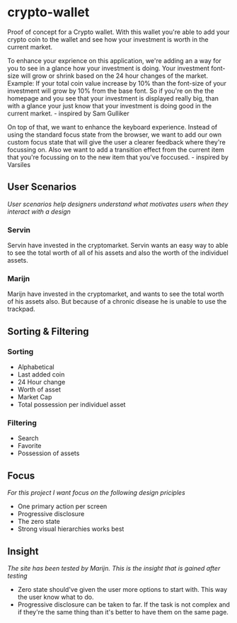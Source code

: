 # crypto-wallet
Proof of concept for a Crypto wallet. With this wallet you're able to add your crypto coin to the wallet and see how your investment is  worth in the current market. 

To enhance your exprience on this application, we're adding an a way for you to see in a glance how your investment is doing. Your investment font-size will grow or shrink based on the 24 hour changes of the market. Example: If your total coin value increase by 10% than the font-size of your investment will grow by 10% from the base font. So if you're on the the homepage and you see that your investment is displayed really big, than with a glance your just know that your investment is doing good in the current market. - inspired by Sam Gulliker

On top of that, we want to enhance the keyboard experience. Instead of using the standard focus state from the browser, we want to add our own custom focus state that will give the user a clearer feedback where they're focussing on. Also we want to add a transition effect from the current item that you're focussing on to the new item that you've foccused. - inspired by Varsiles


## User Scenarios
 *User scenarios help designers understand what motivates users when they interact with a design*

### Servin
Servin have invested in the cryptomarket. Servin wants an easy way to able to see the total worth of all of his assets and also the worth of the individuel assets.
### Marijn
Marijn have invested in the cryptomarket, and wants to see the total worth of his assets also. But because of a chronic disease he is unable to use the trackpad.
## Sorting & Filtering

### Sorting
- Alphabetical
- Last added coin
- 24 Hour change
- Worth of asset
- Market Cap
- Total possession per individuel asset


### Filtering
- Search
- Favorite
- Possession of assets

## Focus
*For this project I want focus on the following design priciples*


- One primary action per screen
- Progressive disclosure
- The zero state
- Strong visual hierarchies works best

## Insight
*The site has been tested by Marijn. This is the insight that is gained after testing*

- Zero state should've given the user more options to start with. This way the user know what to do.
- Progressive disclosure can be taken to far. If the task is not complex and if they're the same thing than it's better to have them on the same page.